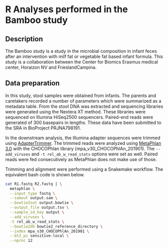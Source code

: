 # R Analyses performed in the Bamboo study

## Description

The Bamboo study is a study in the microbial composition in infant feces after an intervention with milf fat or vegetable fat based infant formula. This study is a collaboration between the Center for Biomics Erasmus medical center, Horaizon NV and FrieslandCampina. 

## Data preparation

In this study, stool samples were obtained from infants. The parents and caretakers recorded a number of parameters which were summarized as a metadata table. From the stool DNA was extracted and sequencing libraries were generated using the Nextera XT method. These libraries were sequenced on Illumina HiSeq2500 sequencers. Paired-end reads were generated of 300 basepairs in lengths. These data have been submitted to the SRA in BioProject PRJNA798191.

In the downstream analysis, the Illumina adapter sequences were trimmed using [AdapterTrimmer](https://github.com/erasmus-center-for-biomics/AdapterTrimmer). The trimmed reads were analyzed using [MetaPhlan 3.0](https://huttenhower.sph.harvard.edu/metaphlan/) with the CHOCOPhlan library (mpa_v30_CHOCOPhlAn_201901). The `--add_viruses` and `-t rel_ab_w_read_stats` options were set as well. Paired reads were fed consecutively as MetaPhlan does not make use of those.

Trimming and alignment were performed using a Snakemake workflow. The equivalent bash code is shown below.

```bash
cat R1.fastq R2.fastq | \
  metaphlan \
  --input_type fastq \
  --samout output.sam \
  --bowtie2out output.bowtie \
  --output_file output.tsv \
  --sample_id_key output \
  --add_viruses \
  -t rel_ab_w_read_stats \
  --bowtie2db bowtie2_reference_directory \
  --index mpa_v30_CHOCOPhlAn_201901 \
  --bt2_ps sensitive-local \
  --nproc 12
```